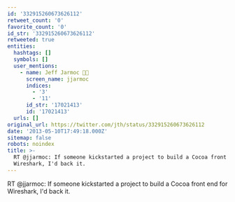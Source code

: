 ```yaml
---
id: '332915260673626112'
retweet_count: '0'
favorite_count: '0'
id_str: '332915260673626112'
retweeted: true
entities:
  hashtags: []
  symbols: []
  user_mentions:
    - name: Jeff Jarmoc 🐉🔥
      screen_name: jjarmoc
      indices:
        - '3'
        - '11'
      id_str: '17021413'
      id: '17021413'
  urls: []
original_url: https://twitter.com/jth/status/332915260673626112
date: '2013-05-10T17:49:18.000Z'
sitemap: false
robots: noindex
title: >-
  RT @jjarmoc: If someone kickstarted a project to build a Cocoa front end for
  Wireshark, I'd back it.
---
```


RT @jjarmoc: If someone kickstarted a project to build a Cocoa front end for Wireshark, I'd back it.